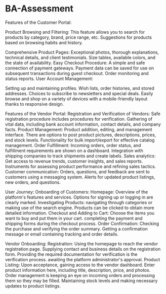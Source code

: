 # BA-Assessment
Features of the Customer Portal:

Product Browsing and Filtering: 
 This feature allows you to search for products by category, brand, price range, etc.
 Suggestions for products based on browsing habits and history.

Comprehensive Product Pages: 
 Exceptional photos, thorough explanations, technical details, and client testimonials.
 Size tables, available colors, and the state of availability.
Easy Checkout Procedure:
A simple and safe connection of payment gateways.
Payment data can be saved for use on subsequent transactions during guest checkout.
Order monitoring and status reports.
User Account Management:

Setting up and maintaining profiles.
Wish lists, order histories, and stored addresses.
Choices to subscribe to newsletters and special deals.
Easily browse and shop on a variety of devices with a mobile-friendly layout thanks to responsive design.


Features of the Vendor Portal:
Registration and Verification of Vendors:
Safe registration procedure includes procedures for verification.
Gathering of vital data, including bank account information, contact details, and company facts.
Product Management:
Product addition, editing, and management interface.
There are options to post product pictures, descriptions, prices, and stock levels.
Functionality for bulk import/export for effective catalog management.
Order Fulfillment: 
Incoming orders, order status, and fulfillment requirements are shown on a dashboard.
Integration with shipping companies to track shipments and create labels.
Sales analytics: 
Get access to revenue trends, customer insights, and sales reports.
Instruments for assessing product performance and refining sales tactics.
Customer communication: 
Orders, questions, and feedback are sent to customers using a messaging system.
Alerts for updated product listings, new orders, and questions.


User Journey:
Onboarding of Customers:
Homepage:
Overview of the platform's features and services.
Options for signing up or logging in are clearly marked.
Investigating Products:
navigating through categories or making use of the search engine.
Products can be clicked to obtain more detailed information.
Checkout and Adding to Cart: 
Choose the items you want to buy and put them in your cart.
completing the payment and shipping forms during the checkout process.
Order Confirmation: 
Checking the purchase and verifying the order summary.
Getting a confirmation message or email containing tracking and order details.

Vendor Onboarding: 
Registration:
Using the homepage to reach the vendor registration page.
Supplying contact and business details on the registration form.
Providing the required documentation for verification is the verification process.
awaiting the platform administrator's approval.
Product Listing: 
Upon acceptance, gaining access to the vendor dashboard.
Enter product information here, including title, description, price, and photos.
Order management is keeping an eye on incoming orders and processing them so they may be filled.
Maintaining stock levels and making necessary updates to product listings.
